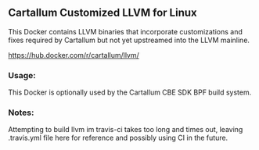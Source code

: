 ## Cartallum Customized LLVM for Linux

This Docker contains LLVM binaries that incorporate customizations and fixes required
by Cartallum but not yet upstreamed into the LLVM mainline.

https://hub.docker.com/r/cartallum/llvm/

### Usage:

This Docker is optionally used by the Cartallum CBE SDK BPF build system.

### Notes:

Attempting to build llvm im travis-ci takes too long and times out, leaving .travis.yml file here for reference and possibly using CI in the future.

